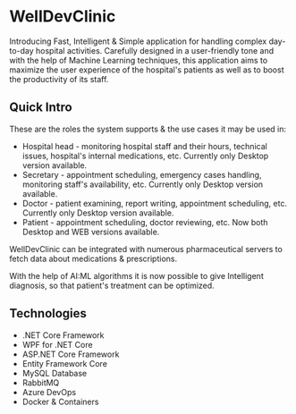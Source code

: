 # WellDevClinic

Introducing Fast, Intelligent & Simple application for handling complex day-to-day hospital activities. Carefully designed in a user-friendly tone and with the help of Machine Learning techniques, this application aims to maximize the user experience of the hospital's patients as well as to boost the productivity of its staff.


## Quick Intro

These are the roles the system supports & the use cases it may be used in:
* Hospital head - monitoring hospital staff and their hours, technical issues, hospital's internal medications, etc. Currently only Desktop version available.
* Secretary - appointment scheduling, emergency cases handling, monitoring staff's availability, etc. Currently only Desktop version available.
* Doctor - patient examining, report writing, appointment scheduling, etc. Currently only Desktop version available.
* Patient - appointment scheduling, doctor reviewing, etc. Now both Desktop and WEB versions available.

WellDevClinic can be integrated with numerous pharmaceutical servers to fetch data about medications & prescriptions.

With the help of AI:ML algorithms it is now possible to give Intelligent diagnosis, so that patient's treatment can be optimized.


## Technologies

* .NET Core Framework
* WPF for .NET Core
* ASP.NET Core Framework
* Entity Framework Core
* MySQL Database
* RabbitMQ
* Azure DevOps
* Docker & Containers
